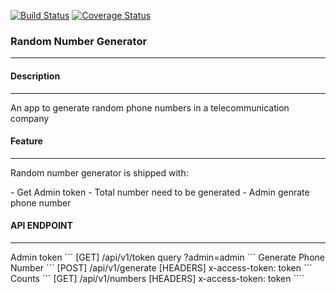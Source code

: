 
[![Build Status](https://travis-ci.org/ibrahim013/random-num.svg?branch=dev)](https://travis-ci.org/ibrahim013/random-num)  [![Coverage Status](https://coveralls.io/repos/github/ibrahim013/random-num/badge.svg?branch=dev)](https://coveralls.io/github/ibrahim013/random-num?branch=dev)

### Random Number Generator
<hr/>

#### Description
<hr/>
<p>An app to generate random phone numbers in a telecommunication company</p>

####  Feature
<hr/>
<p>Random number generator is shipped with:</p>
- Get Admin token
- Total number need to be generated
- Admin genrate phone number

#### API ENDPOINT
<hr/>
Admin token
```
[GET] /api/v1/token
query
  ?admin=admin
```
Generate Phone Number
```
[POST] /api/v1/generate
[HEADERS] x-access-token: token
```
Counts
```
[GET] /api/v1/numbers
[HEADERS] x-access-token: token
````